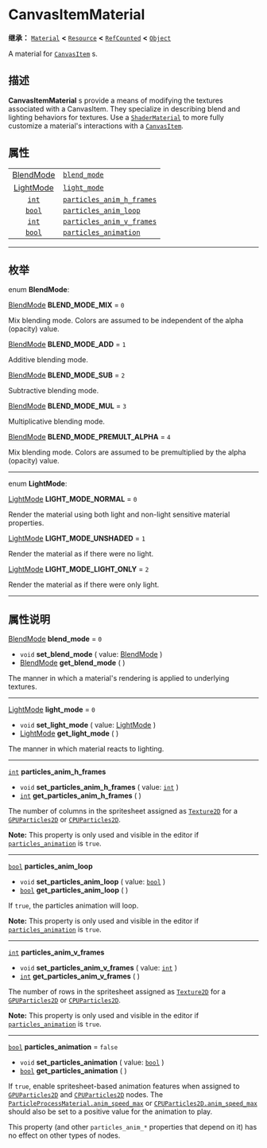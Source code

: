 <!-- ⚠ 请勿编辑本文件 ⚠ -->
<!-- 本文档使用脚本从 WeDot 引擎源码仓库生成。 -->
<!-- 生成脚本：https://github.com/WeDot-Engine/WeDot/tree/master/doc/tools/make_md.py； -->
<!-- 原文件：https://github.com/WeDot-Engine/WeDot/tree/master/doc/classes/CanvasItemMaterial.xml。 -->

<div id="_class_canvasitemmaterial"></div>

# CanvasItemMaterial

**继承：** [`Material`](class_material.md) **<** [`Resource`](class_resource.md) **<** [`RefCounted`](class_refcounted.md) **<** [`Object`](class_object.md)

A material for [`CanvasItem`](class_canvasitem.md) s.

## 描述

**CanvasItemMaterial** s provide a means of modifying the textures associated with a CanvasItem. They specialize in describing blend and lighting behaviors for textures. Use a [`ShaderMaterial`](class_shadermaterial.md) to more fully customize a material's interactions with a [`CanvasItem`](class_canvasitem.md).

## 属性

|||
|:-:|:--|
| [BlendMode](#enum_canvasitemmaterial_blendmode) | [`blend_mode`](class_canvasitemmaterial.md#class_canvasitemmaterial_property_blend_mode)                           | ``0``     |
| [LightMode](#enum_canvasitemmaterial_lightmode) | [`light_mode`](class_canvasitemmaterial.md#class_canvasitemmaterial_property_light_mode)                           | ``0``     |
| [`int`](class_int.md)                           | [`particles_anim_h_frames`](class_canvasitemmaterial.md#class_canvasitemmaterial_property_particles_anim_h_frames) |           |
| [`bool`](class_bool.md)                         | [`particles_anim_loop`](class_canvasitemmaterial.md#class_canvasitemmaterial_property_particles_anim_loop)         |           |
| [`int`](class_int.md)                           | [`particles_anim_v_frames`](class_canvasitemmaterial.md#class_canvasitemmaterial_property_particles_anim_v_frames) |           |
| [`bool`](class_bool.md)                         | [`particles_animation`](class_canvasitemmaterial.md#class_canvasitemmaterial_property_particles_animation)         | ``false`` |

<!-- rst-class:: classref-section-separator -->

---

## 枚举

<div id="_class_enum_canvasitemmaterial_blendmode"></div>

enum **BlendMode**: <div id="enum_canvasitemmaterial_blendmode"></div>

<div id="_class_canvasitemmaterial_constant_blend_mode_mix"></div>

[BlendMode](#enum_canvasitemmaterial_blendmode) **BLEND_MODE_MIX** = ``0``

Mix blending mode. Colors are assumed to be independent of the alpha (opacity) value.

<div id="_class_canvasitemmaterial_constant_blend_mode_add"></div>

[BlendMode](#enum_canvasitemmaterial_blendmode) **BLEND_MODE_ADD** = ``1``

Additive blending mode.

<div id="_class_canvasitemmaterial_constant_blend_mode_sub"></div>

[BlendMode](#enum_canvasitemmaterial_blendmode) **BLEND_MODE_SUB** = ``2``

Subtractive blending mode.

<div id="_class_canvasitemmaterial_constant_blend_mode_mul"></div>

[BlendMode](#enum_canvasitemmaterial_blendmode) **BLEND_MODE_MUL** = ``3``

Multiplicative blending mode.

<div id="_class_canvasitemmaterial_constant_blend_mode_premult_alpha"></div>

[BlendMode](#enum_canvasitemmaterial_blendmode) **BLEND_MODE_PREMULT_ALPHA** = ``4``

Mix blending mode. Colors are assumed to be premultiplied by the alpha (opacity) value.

<!-- rst-class:: classref-item-separator -->

---

<div id="_class_enum_canvasitemmaterial_lightmode"></div>

enum **LightMode**: <div id="enum_canvasitemmaterial_lightmode"></div>

<div id="_class_canvasitemmaterial_constant_light_mode_normal"></div>

[LightMode](#enum_canvasitemmaterial_lightmode) **LIGHT_MODE_NORMAL** = ``0``

Render the material using both light and non-light sensitive material properties.

<div id="_class_canvasitemmaterial_constant_light_mode_unshaded"></div>

[LightMode](#enum_canvasitemmaterial_lightmode) **LIGHT_MODE_UNSHADED** = ``1``

Render the material as if there were no light.

<div id="_class_canvasitemmaterial_constant_light_mode_light_only"></div>

[LightMode](#enum_canvasitemmaterial_lightmode) **LIGHT_MODE_LIGHT_ONLY** = ``2``

Render the material as if there were only light.

<!-- rst-class:: classref-section-separator -->

---

## 属性说明

<div id="_class_canvasitemmaterial_property_blend_mode"></div>

[BlendMode](#enum_canvasitemmaterial_blendmode) **blend_mode** = ``0`` <div id="class_canvasitemmaterial_property_blend_mode"></div>

- `void` **set_blend_mode** ( value: [BlendMode](#enum_canvasitemmaterial_blendmode) )
- [BlendMode](#enum_canvasitemmaterial_blendmode) **get_blend_mode** ( )

The manner in which a material's rendering is applied to underlying textures.

<!-- rst-class:: classref-item-separator -->

---

<div id="_class_canvasitemmaterial_property_light_mode"></div>

[LightMode](#enum_canvasitemmaterial_lightmode) **light_mode** = ``0`` <div id="class_canvasitemmaterial_property_light_mode"></div>

- `void` **set_light_mode** ( value: [LightMode](#enum_canvasitemmaterial_lightmode) )
- [LightMode](#enum_canvasitemmaterial_lightmode) **get_light_mode** ( )

The manner in which material reacts to lighting.

<!-- rst-class:: classref-item-separator -->

---

<div id="_class_canvasitemmaterial_property_particles_anim_h_frames"></div>

[`int`](class_int.md) **particles_anim_h_frames** <div id="class_canvasitemmaterial_property_particles_anim_h_frames"></div>

- `void` **set_particles_anim_h_frames** ( value: [`int`](class_int.md) )
- [`int`](class_int.md) **get_particles_anim_h_frames** ( )

The number of columns in the spritesheet assigned as [`Texture2D`](class_texture2d.md) for a [`GPUParticles2D`](class_gpuparticles2d.md) or [`CPUParticles2D`](class_cpuparticles2d.md).

 **Note:** This property is only used and visible in the editor if [`particles_animation`](class_canvasitemmaterial.md#class_canvasitemmaterial_property_particles_animation) is `true`.

<!-- rst-class:: classref-item-separator -->

---

<div id="_class_canvasitemmaterial_property_particles_anim_loop"></div>

[`bool`](class_bool.md) **particles_anim_loop** <div id="class_canvasitemmaterial_property_particles_anim_loop"></div>

- `void` **set_particles_anim_loop** ( value: [`bool`](class_bool.md) )
- [`bool`](class_bool.md) **get_particles_anim_loop** ( )

If `true`, the particles animation will loop.

 **Note:** This property is only used and visible in the editor if [`particles_animation`](class_canvasitemmaterial.md#class_canvasitemmaterial_property_particles_animation) is `true`.

<!-- rst-class:: classref-item-separator -->

---

<div id="_class_canvasitemmaterial_property_particles_anim_v_frames"></div>

[`int`](class_int.md) **particles_anim_v_frames** <div id="class_canvasitemmaterial_property_particles_anim_v_frames"></div>

- `void` **set_particles_anim_v_frames** ( value: [`int`](class_int.md) )
- [`int`](class_int.md) **get_particles_anim_v_frames** ( )

The number of rows in the spritesheet assigned as [`Texture2D`](class_texture2d.md) for a [`GPUParticles2D`](class_gpuparticles2d.md) or [`CPUParticles2D`](class_cpuparticles2d.md).

 **Note:** This property is only used and visible in the editor if [`particles_animation`](class_canvasitemmaterial.md#class_canvasitemmaterial_property_particles_animation) is `true`.

<!-- rst-class:: classref-item-separator -->

---

<div id="_class_canvasitemmaterial_property_particles_animation"></div>

[`bool`](class_bool.md) **particles_animation** = ``false`` <div id="class_canvasitemmaterial_property_particles_animation"></div>

- `void` **set_particles_animation** ( value: [`bool`](class_bool.md) )
- [`bool`](class_bool.md) **get_particles_animation** ( )

If `true`, enable spritesheet-based animation features when assigned to [`GPUParticles2D`](class_gpuparticles2d.md) and [`CPUParticles2D`](class_cpuparticles2d.md) nodes. The [`ParticleProcessMaterial.anim_speed_max`](class_particleprocessmaterial.md#class_particleprocessmaterial_property_anim_speed_max) or [`CPUParticles2D.anim_speed_max`](class_cpuparticles2d.md#class_cpuparticles2d_property_anim_speed_max) should also be set to a positive value for the animation to play.

This property (and other `particles_anim_*` properties that depend on it) has no effect on other types of nodes.

[^virtual]: 本方法通常需要用户覆盖才能生效。
[^const]: 本方法无副作用，不会修改该实例的任何成员变量。
[^vararg]: 本方法除了能接受在此处描述的参数外，还能够继续接受任意数量的参数。
[^constructor]: 本方法用于构造某个类型。
[^static]: 调用本方法无需实例，可直接使用类名进行调用。
[^operator]: 本方法描述的是使用本类型作为左操作数的有效运算符。
[^bitfield]: 这个值是由下列位标志构成位掩码的整数。
[^void]: 无返回值。

